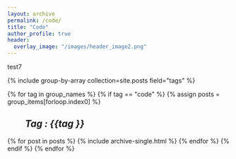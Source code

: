 ```yaml
---
layout: archive
permalink: /code/
title: "Code"
author_profile: true
header:
  overlay_image: "/images/header_image2.png"
---
```


test7

{% include group-by-array collection=site.posts field="tags" %}

{% for tag in group_names %}
  {% if tag == "code" %}
    {% assign posts = group_items[forloop.index0] %}
    <h2 id="{{ tag | slugify }}"
     class="archive__subtitle"><i style="margin-left: 40px">Tag : {{tag }}</i></h2>
    {% for post in posts %}
        {% include archive-single.html %}
    {% endfor %}
  {% endif %}
{% endfor %}
